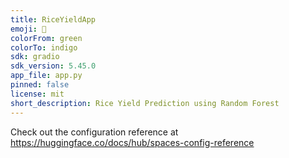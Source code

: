 ```yaml
---
title: RiceYieldApp
emoji: 🏃
colorFrom: green
colorTo: indigo
sdk: gradio
sdk_version: 5.45.0
app_file: app.py
pinned: false
license: mit
short_description: Rice Yield Prediction using Random Forest
---
```


Check out the configuration reference at https://huggingface.co/docs/hub/spaces-config-reference
